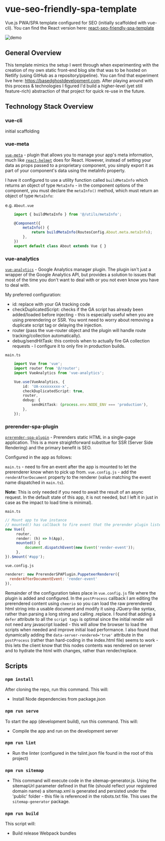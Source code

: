 # vue-seo-friendly-spa-template
Vue.js PWA/SPA template configured for SEO (initially scaffolded with vue-cli). You can find the React version here: [react-seo-friendly-spa-template](https://github.com/based-ghost/react-seo-friendly-spa-template)


![demo](./demo/vue-seo-friendly-demo-2.gif)


## General Overview
This template mimics the setup I went through when experimenting with the creation of my own static front-end blog site that was to be hosted on Netlify (using GitHub as a repository/pipeline). You can find that experiment live here: https://basedghostdevelopment.com. After playing around with this process & technologies I figured I'd build a higher-level (yet still feature-rich) abstraction of that project for quick re-use in the future.

## Technology Stack Overview

### vue-cli

initial scaffolding

### vue-meta

[`vue-meta`](https://github.com/nuxt/vue-meta) - plugin that allows you to manage your app's meta information, much like [`react-helmet`](https://github.com/nfl/react-helmet) does for React. However, instead of setting your data as props passed to a proprietary component, you simply export it as part of your component's data using the metaInfo property.
  
I have it configured to use a utility function called `buildMetaInfo` which returns an object of type `MetaInfo` - in the component options of the component, you must declare the `metaInfo()` method, which must return an object of type `MetaInfo`:

e.g. `About.vue`
```typescript
    import { buildMetaInfo } from '@/utils/metaInfo';

    @Component({
        metaInfo() {
            return buildMetaInfo(RoutesConfig.About.meta.metaInfo);
        },
    })
    export default class About extends Vue { }
```

### vue-analytics

[`vue-analytics`](https://github.com/MatteoGabriele/vue-analytics) - Google Analytics manager plugin. The plugin isn't just a wrapper of the Google Analytics API, but provides a solution to issues that most of the time you don't want to deal with or you not even know you have to deal with.

My preferred configuration:
- id: replace with your GA tracking code
- checkDuplicatedScript: checks if the GA script has already been added/loaded before injecting - this is especially useful when you are using prerendering or SSR. You wont need to worry about removing a duplicate script tag or delaying the injection.
- router (pass the vue-router object and the plugin will handle route tracking/collection automatically).
- debug/sendHitTask: this controls when to actually fire GA collection requests - I configure it to only fire in production builds.

`main.ts`
```typescript
    import Vue from 'vue';
    import router from '@/router';
    import VueAnalytics from 'vue-analytics';

    Vue.use(VueAnalytics, {
        id: 'UA-xxxxxxxxx-x',
        checkDuplicatedScript: true,
        router,
        debug: {
            sendHitTask: (process.env.NODE_ENV === 'production'),
        },
    });
```

### prerender-spa-plugin

[`prerender-spa-plugin`](https://github.com/chrisvfritz/prerender-spa-plugin) - Prerenders static HTML in a single-page application. This is a more straightforward substitue for SSR (Server Side Rendering) and the primary benefit is SEO.

Configured in the app as follows:

`main.ts` - need to fire an event after the app is mounted to let the prerenderer know when to pick up from. 
`vue.config.js` - add the `renderAfterDocument` property to the renderer (value matching the event name dispatched in `main.ts`).

<strong>Note:</strong> This is only needed if you need to await the result of an async request. In the default state of this app, it is not needed, but I left it in just in case as the impact to load time is minimal).

`main.ts`
```typescript
// Mount app to Vue instance
// mounted() has callback to fire event that the prerender plugin listens for in order to take its snapshot
new Vue({
     router,
     render: (h) => h(App),
     mounted() {
         document.dispatchEvent(new Event('render-event'));
     },
}).$mount('#app');
```

`vue.config.js`
```javascript
renderer: new PrerenderSPAPlugin.PuppeteerRenderer({
  renderAfterDocumentEvent: 'render-event'
}),
```

Remainder of the configuration takes place in `vue.config.js` file where the plugin is added and configured. In the `postProcess` callback I am editing the prerendered content using `cheerio` so you can load the raw prerendered html string into a usable document and modify it using JQuery-like syntax, rather than parsing a long string and calling .replace. I found that adding a `defer` attribute to all the `script tags` is optimal since the initial render will not need any javascript loaded - this will allow the browser to load the scripts when needed and improve initial load performance. I also found that dynamically adding the `data-server-rendered='true'` attribute in the `postProcess` (rather than hard-coding in the index.html file) seems to work - this lets the client know that this nodes contents was rendered on server and to hydrate the html with changes, rather than render/replace.

## Scripts

### `npm install`

After cloning the repo, run this command.  This will:

- Install Node dependencies from package.json

### `npm run serve`

To start the app (development build), run this command.  This will:

- Compile the app and run on the development server

### `npm run lint`

- Run the linter (configured in the tslint.json file found in the root of this project)

### `npm run sitemap`

- This command will execute code in the sitemap-generator.js. Using the sitemapUrl parameter defined in that file (should reflect your registered domain name) a sitemap.xml is generated and persisted under the 'public' folder - this file is referenced in the robots.txt file. This uses the `sitemap-generator` package.

### `npm run build`

This script will:
 - Build release Webpack bundles
